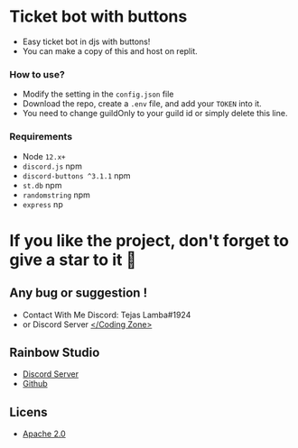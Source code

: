 # Ticket bot with buttons

- Easy ticket bot in djs with buttons!
- You can make a copy of this and host on replit.

### **How to use?**
- Modify the setting in the `config.json` file
- Download the repo, create a `.env` file, and add your `TOKEN` into it.
- You need to change guildOnly to your guild id or simply delete this line.

### Requirements
 - Node `12.x+`
 - `discord.js` npm
 - `discord-buttons ^3.1.1` npm
 - `st.db` npm
 - `randomstring` npm
 - `express` np

# If you like the project, don't forget to give a star to it 🌟



## Any bug or suggestion !
- Contact With Me Discord: Tejas Lamba#1924
- or Discord Server [</Coding Zone>](https://dsc.gg/codingzone)

## Rainbow Studio
- [Discord Server](https://dsc.gg/codingzone)
- [Github](https://github.com/Coding-Zones/)

## Licens
- [Apache 2.0](https://www.apache.org/licenses/LICENSE-2.0)
